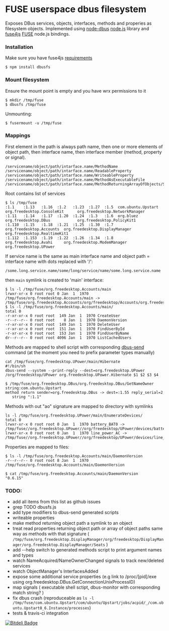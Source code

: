 FUSE userspace dbus filesystem 
===

Exposes DBus services, objects, interfaces, methods and properies as filesystem objects. Implemented using [node-dbus](https://github.com/sidorares/node-dbus) [node.js](https://github.com/joyent/node) library and [fuse4js](https://github.com/vmware/fuse4js) [FUSE](http://fuse.sourceforge.net/) node.js bindings. 

### Installation

Make sure you have fuse4js [requirements](https://github.com/bcle/fuse4js#requirements)

```shell
$ npm install dbusfs
```

### Mount filesystem

Ensure the mount point is empty and you have wrx permissions to it

```shell
$ mkdir /tmp/fuse
$ dbusfs /tmp/fuse
```

Unmounting:

```shell
$ fusermount -u /tmp/fuse
```

### Mappings

First element in the path is always path name, then one or more elements of object path, then interface name, then interface member (method, property or signal).

```
/servicename/object/path/intarface.name/MethodName
/servicename/object/path/intarface.name/ReadableProperty
/servicename/object/path/intarface.name/WriteableProperty
/servicename/object/path/intarface.name/MethodAsExecutableFile
/servicename/object/path/intarface.name/MethodReturningArrayOfObjects/SymlinkToObject/other.interface.name/Property
```

Root contains list of services

```
$ ls /tmp/fuse
:1.1    :1.13   :1.16  :1.2   :1.23  :1.27  :1.5  com.ubuntu.Upstart        org.freedesktop.ConsoleKit      org.freedesktop.NetworkManager
:1.11   :1.14   :1.17  :1.20  :1.24  :1.3   :1.6  org.bluez                 org.freedesktop.DBus            org.freedesktop.PolicyKit1
:1.110  :1.15   :1.18  :1.21  :1.25  :1.30  :1.7  org.freedesktop.Accounts  org.freedesktop.DisplayManager  org.freedesktop.RealtimeKit1
:1.112  :1.153  :1.19  :1.22  :1.26  :1.34  :1.8  org.freedesktop.Avahi     org.freedesktop.ModemManager    org.freedesktop.UPower
```

If service name is the same as main interface name and object path = interface name with dots replaced with '/':

```
/some.long.service.name/some/long/service/name/some.long.service.name
```
then `main` symlink is created to 'main' interface:

```
$ ls -l /tmp/fuse/org.freedesktop.Accounts/main
lrwxr-xr-x 0 root root 0 Jan  1  1970 /tmp/fuse/org.freedesktop.Accounts/main -> /tmp/fuse/org.freedesktop.Accounts/org/freedesktop/Accounts/org.freedesktop.Accounts
$ ls -l /tmp/fuse/org.freedesktop.Accounts/main/
total 0
-r-xr-xr-x 0 root root  149 Jan  1  1970 CreateUser
-r--r--r-- 0 root root    8 Jan  1  1970 DaemonVersion
-r-xr-xr-x 0 root root  149 Jan  1  1970 DeleteUser
-r-xr-xr-x 0 root root  151 Jan  1  1970 FindUserById
-r-xr-xr-x 0 root root  153 Jan  1  1970 FindUserByName
dr--r--r-- 0 root root 4096 Jan  1  1970 ListCachedUsers
```
Methods are mapped to shell script with corresponding [dbus-send](http://dbus.freedesktop.org/doc/dbus-send.1.html) command (at the moment you need to prefix parameter types manually)

```
cat /tmp/fuse/org.freedesktop.UPower/main/Hibernate
#!/bin/sh
dbus-send --system --print-reply --dest=org.freedesktop.UPower /org/freedesktop/UPower org.freedesktop.UPower.Hibernate $1 $2 $3 $4

$ /tmp/fuse/org.freedesktop.DBus/org.freedesktop.DBus/GetNameOwner string:com.ubuntu.Upstart
method return sender=org.freedesktop.DBus -> dest=:1.55 reply_serial=2
   string ":1.1"
```


Methods with out "ao" signature are mapped to directory with symlinks

```
ls -l /tmp/fuse/org.freedesktop.UPower/main/EnumerateDevices/
total 0
lrwxr-xr-x 0 root root 0 Jan  1  1970 battery_BAT0 -> /tmp/fuse//org.freedesktop.UPower//org/freedesktop/UPower/devices/battery_BAT0
lrwxr-xr-x 0 root root 0 Jan  1  1970 line_power_AC -> /tmp/fuse//org.freedesktop.UPower//org/freedesktop/UPower/devices/line_power_AC
```

Properties are mapped to files:

```
$ ls -l /tmp/fuse/org.freedesktop.Accounts/main/DaemonVersion 
-r--r--r-- 0 root root 8 Jan  1  1970 /tmp/fuse/org.freedesktop.Accounts/main/DaemonVersion

$ cat /tmp/fuse/org.freedesktop.Accounts/main/DaemonVersion 
"0.6.15"

```

### TODO:

 - add all items from this list as github issues
 - grep TODO dbusfs.js
 - add type modifiers to dbus-send generated scripts
 - writeable properties
 - make method returning object path a symlink to an object
 - treat read properties returning object path or array of object paths same way as methods with that signature (  `/tmp/fuse/org.freedesktop.DisplayManager/org/freedesktop/DisplayManager/org.freedesktop.DisplayManager/Seats` )
 - add --help switch to generated methods script to print argument names and types
 - watch NameAcquired/NameOwnerChanged signals to track new/deleted services
 - watch ObjectManager's InterfacesAdded
 - expose some additional service properties (e.g link to /proc/[pid]/exe using org.freedesktop.DBus.GetConnectionUnixProcessID)
 - map signals ( executable shell sctipt, dbus-monitor with corresponding match string? )  
 - fix dbus crash (reproduceable as `ls -l /tmp/fuse/com.ubuntu.Upstart/com/ubuntu/Upstart/jobs/acpid/_/com.ubuntu.Upstart0_6.Instance/processes`) 
 - tests & travis-ci integration

[![Bitdeli Badge](https://d2weczhvl823v0.cloudfront.net/sidorares/dbusfs/trend.png)](https://bitdeli.com/free "Bitdeli Badge")

